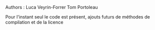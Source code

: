 Authors : Luca Veyrin-Forrer
Tom Portoleau


Pour l'instant seul le code est présent, ajouts futurs de méthodes de 
compilation et de la licence
